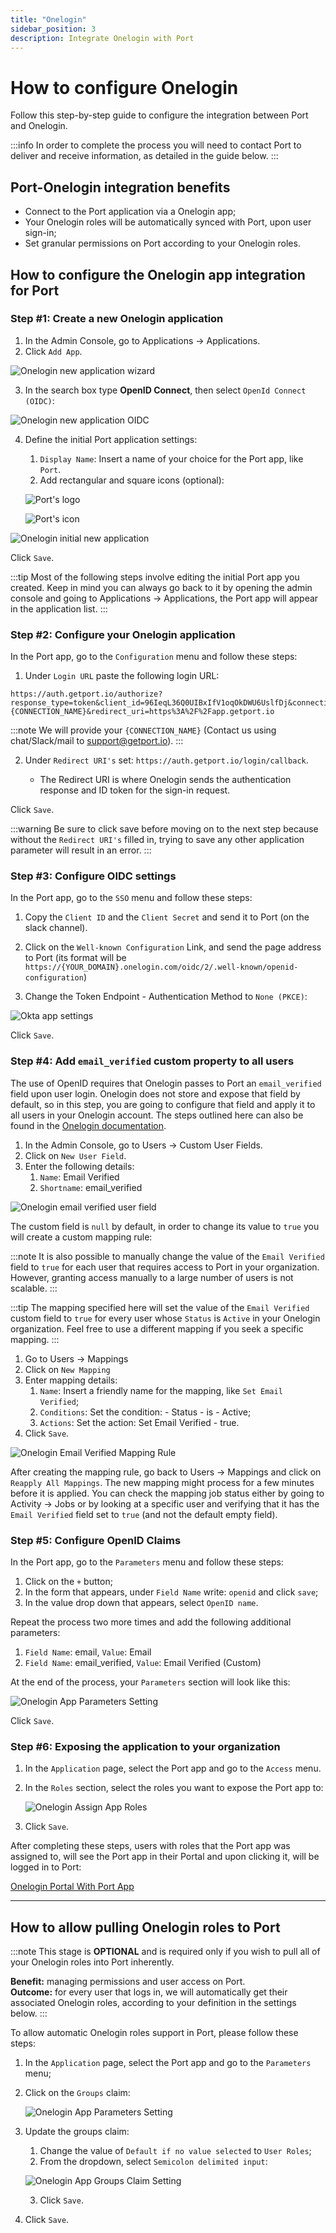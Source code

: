 ```yaml
---
title: "Onelogin"
sidebar_position: 3
description: Integrate Onelogin with Port
---
```


# How to configure Onelogin

Follow this step-by-step guide to configure the integration between Port and Onelogin.

:::info
In order to complete the process you will need to contact Port to deliver and receive information, as detailed in the guide below.
:::

## Port-Onelogin integration benefits

- Connect to the Port application via a Onelogin app;
- Your Onelogin roles will be automatically synced with Port, upon user sign-in;
- Set granular permissions on Port according to your Onelogin roles.

## How to configure the Onelogin app integration for Port​

### Step #1: Create a new Onelogin application

1. In the Admin Console, go to Applications -> Applications.
2. Click `Add App`.

![Onelogin new application wizard](/img/sso/onelogin/OneloginCreateApp.png)

3. In the search box type **OpenID Connect**, then select `OpenId Connect (OIDC)`:

![Onelogin new application OIDC](/img/sso/onelogin/OneloginSelectOidcFromSearch.png)

4. Define the initial Port application settings:

   1. `Display Name`: Insert a name of your choice for the Port app, like `Port`.
   2. Add rectangular and square icons (optional):

   ![Port's logo](/img/sso/general-assets/PortLogo.png)

   ![Port's icon](/img/sso/general-assets/PortIcon.png)

![Onelogin initial new application](/img/sso/onelogin/OneloginInitialApp.png)

Click `Save`.

:::tip
Most of the following steps involve editing the initial Port app you created. Keep in mind you can always go back to it by opening the admin console and going to Applications -> Applications, the Port app will appear in the application list.
:::

### Step #2: Configure your Onelogin application

In the Port app, go to the `Configuration` menu and follow these steps:

1. Under `Login URL` paste the following login URL:

```text showLineNumbers
https://auth.getport.io/authorize?response_type=token&client_id=96IeqL36Q0UIBxIfV1oqOkDWU6UslfDj&connection={CONNECTION_NAME}&redirect_uri=https%3A%2F%2Fapp.getport.io
```

:::note
We will provide your `{CONNECTION_NAME}` (Contact us using chat/Slack/mail to [support@getport.io](mailto:support@getport.io)).
:::

2. Under `Redirect URI's` set: `https://auth.getport.io/login/callback`.

   - The Redirect URI is where Onelogin sends the authentication response and ID token for the sign-in request.

Click `Save`.

:::warning
Be sure to click save before moving on to the next step because without the `Redirect URI's` filled in, trying to save any other application parameter will result in an error.
:::

### Step #3: Configure OIDC settings

In the Port app, go to the `SSO` menu and follow these steps:

1. Copy the `Client ID` and the `Client Secret` and send it to Port (on the slack channel).

2. Click on the `Well-known Configuration` Link, and send the page address to Port (its format will be `https://{YOUR_DOMAIN}.onelogin.com/oidc/2/.well-known/openid-configuration`)

3. Change the Token Endpoint - Authentication Method to `None (PKCE)`:

![Okta app settings](/img/sso/onelogin/OneloginSSOSetting.png)

Click `Save`.

### Step #4: Add `email_verified` custom property to all users

The use of OpenID requires that Onelogin passes to Port an `email_verified` field upon user login. Onelogin does not store and expose that field by default, so in this step, you are going to configure that field and apply it to all users in your Onelogin account. The steps outlined here can also be found in the [Onelogin documentation](https://developers.onelogin.com/openid-connect/guides/email-verified).

1. In the Admin Console, go to Users -> Custom User Fields.
2. Click on `New User Field`.
3. Enter the following details:
   1. `Name`: Email Verified
   2. `Shortname`: email_verified

![Onelogin email verified user field](/img/sso/onelogin/OneloginEmailVerifiedUserField.png)

The custom field is `null` by default, in order to change its value to `true` you will create a custom mapping rule:

:::note
It is also possible to manually change the value of the `Email Verified` field to `true` for each user that requires access to Port in your organization. However, granting access manually to a large number of users is not scalable.
:::

:::tip
The mapping specified here will set the value of the `Email Verified` custom field to `true` for every user whose `Status` is `Active` in your Onelogin organization. Feel free to use a different mapping if you seek a specific mapping.
:::

1. Go to Users -> Mappings
2. Click on `New Mapping`
3. Enter mapping details:
   1. `Name`: Insert a friendly name for the mapping, like `Set Email Verified`;
   2. `Conditions`: Set the condition: - Status - is - Active;
   3. `Actions`: Set the action: Set Email Verified - true.
4. Click `Save`.

![Onelogin Email Verified Mapping Rule](/img/sso/onelogin/OneloginEmailVerifiedMappingRule.png)

After creating the mapping rule, go back to Users -> Mappings and click on `Reapply All Mappings`. The new mapping might process for a few minutes before it is applied. You can check the mapping job status either by going to Activity -> Jobs or by looking at a specific user and verifying that it has the `Email Verified` field set to `true` (and not the default empty field).

### Step #5: Configure OpenID Claims

In the Port app, go to the `Parameters` menu and follow these steps:

1. Click on the `+` button;
2. In the form that appears, under `Field Name` write: `openid` and click `save`;
3. In the value drop down that appears, select `OpenID name`.

Repeat the process two more times and add the following additional parameters:

1. `Field Name`: email, `Value`: Email
2. `Field Name`: email_verified, `Value`: Email Verified (Custom)

At the end of the process, your `Parameters` section will look like this:

![Onelogin App Parameters Setting](/img/sso/onelogin/OneloginParametersSetting.png)

Click `Save`.

### Step #6: Exposing the application to your organization

1. In the `Application` page, select the Port app and go to the `Access` menu.
2. In the `Roles` section, select the roles you want to expose the Port app to:

   ![Onelogin Assign App Roles](/img/sso/onelogin/OneloginAssignAppRoles.png)

3. Click `Save`.

After completing these steps, users with roles that the Port app was assigned to, will see the Port app in their Portal and upon clicking it, will be logged in to Port:

[Onelogin Portal With Port App](/img/sso/onelogin/OneloginPortalWithApp.png)

---

## How to allow pulling Onelogin roles to Port

:::note
This stage is **OPTIONAL** and is required only if you wish to pull all of your Onelogin roles into Port inherently.

**Benefit:** managing permissions and user access on Port.  
**Outcome:** for every user that logs in, we will automatically get their associated Onelogin roles, according to your definition in the settings below.
:::

To allow automatic Onelogin roles support in Port, please follow these steps:

1. In the `Application` page, select the Port app and go to the `Parameters` menu;

2. Click on the `Groups` claim:

   ![Onelogin App Parameters Setting](/img/sso/onelogin/OneloginParametersSetting.png)

3. Update the groups claim:

   1. Change the value of `Default if no value selected` to `User Roles`;
   2. From the dropdown, select `Semicolon delimited input`:

   ![Onelogin App Groups Claim Setting](/img/sso/onelogin/OneloginGroupsClaim.png)

   3. Click `Save`.

4. Click `Save`.
